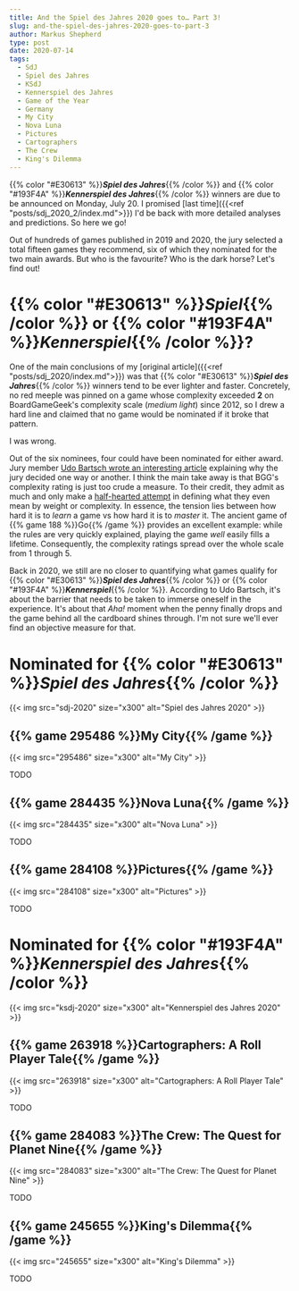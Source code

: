 ```yaml
---
title: And the Spiel des Jahres 2020 goes to… Part 3!
slug: and-the-spiel-des-jahres-2020-goes-to-part-3
author: Markus Shepherd
type: post
date: 2020-07-14
tags:
  - SdJ
  - Spiel des Jahres
  - KSdJ
  - Kennerspiel des Jahres
  - Game of the Year
  - Germany
  - My City
  - Nova Luna
  - Pictures
  - Cartographers
  - The Crew
  - King's Dilemma
---
```


{{% color "#E30613" %}}***Spiel des Jahres***{{% /color %}} and {{% color "#193F4A" %}}***Kennerspiel des Jahres***{{% /color %}} winners are due to be announced on Monday, July 20. I promised [last time]({{<ref "posts/sdj_2020_2/index.md">}}) I'd be back with more detailed analyses and predictions. So here we go!

Out of hundreds of games published in 2019 and 2020, the jury selected a total fifteen games they recommend, six of which they nominated for the two main awards. But who is the favourite? Who is the dark horse? Let's find out!


# {{% color "#E30613" %}}*Spiel*{{% /color %}} or {{% color "#193F4A" %}}*Kennerspiel*{{% /color %}}?

One of the main conclusions of my [original article]({{<ref "posts/sdj_2020/index.md">}}) was that {{% color "#E30613" %}}***Spiel des Jahres***{{% /color %}} winners tend to be ever lighter and faster. Concretely, no red meeple was pinned on a game whose complexity exceeded **2** on BoardGameGeek's complexity scale (*medium light*) since 2012, so I drew a hard line and claimed that no game would be nominated if it broke that pattern.

I was wrong.

Out of the six nominees, four could have been nominated for either award. Jury member [Udo Bartsch wrote an interesting article](https://www.spiel-des-jahres.de/rot-oder-anthrazit-spiele-im-grenzbereich/) explaining why the jury decided one way or another. I think the main take away is that BGG's complexity rating is just too crude a measure. To their credit, they admit as much and only make a [half-hearted attempt](https://boardgamegeek.com/wiki/page/Weight) in defining what they even mean by weight or complexity. In essence, the tension lies between how hard it is to *learn* a game vs how hard it is to *master* it. The ancient game of {{% game 188 %}}Go{{% /game %}} provides an excellent example: while the rules are very quickly explained, playing the game *well* easily fills a lifetime. Consequently, the complexity ratings spread over the whole scale from 1 through 5.

Back in 2020, we still are no closer to quantifying what games qualify for {{% color "#E30613" %}}***Spiel des Jahres***{{% /color %}} or {{% color "#193F4A" %}}***Kennerspiel***{{% /color %}}. According to Udo Bartsch, it's about the barrier that needs to be taken to immerse oneself in the experience. It's about that *Aha!* moment when the penny finally drops and the game behind all the cardboard shines through. I'm not sure we'll ever find an objective measure for that.


# Nominated for {{% color "#E30613" %}}*Spiel des Jahres*{{% /color %}}

{{< img src="sdj-2020" size="x300" alt="Spiel des Jahres 2020" >}}

## {{% game 295486 %}}My City{{% /game %}}

{{< img src="295486" size="x300" alt="My City" >}}

TODO

## {{% game 284435 %}}Nova Luna{{% /game %}}

{{< img src="284435" size="x300" alt="Nova Luna" >}}

TODO

## {{% game 284108 %}}Pictures{{% /game %}}

{{< img src="284108" size="x300" alt="Pictures" >}}

TODO

# Nominated for {{% color "#193F4A" %}}*Kennerspiel des Jahres*{{% /color %}}

{{< img src="ksdj-2020" size="x300" alt="Kennerspiel des Jahres 2020" >}}

## {{% game 263918 %}}Cartographers: A Roll Player Tale{{% /game %}}

{{< img src="263918" size="x300" alt="Cartographers: A Roll Player Tale" >}}

TODO

## {{% game 284083 %}}The Crew: The Quest for Planet Nine{{% /game %}}

{{< img src="284083" size="x300" alt="The Crew: The Quest for Planet Nine" >}}

TODO

## {{% game 245655 %}}King's Dilemma{{% /game %}}

{{< img src="245655" size="x300" alt="King's Dilemma" >}}

TODO
